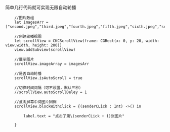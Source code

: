 
简单几行代码就可实现无限自动轮播



        //图片数组
        let imagesArr = ["second.jpeg","third.jpeg","fourth.jpeg","fifth.jpeg","sixth.jpeg","seventh.jpeg","eighth.jpg"]
        
        //创建轮播视图
        let scrollView = CKCScrollView(frame: CGRect(x: 0, y: 20, width: view.width, height: 200))
        view.addSubview(scrollView)
        
        //展示图片
        scrollView.imageArray = imagesArr

        //是否自动轮播
        scrollView.isAutoScroll = true
        
        //切换时间间隔（可不设置，默认三秒）
        //scrollView.autoScrollDeley = 1
        
        //点击屏幕中间图片回调
        scrollView.blockWithClick = {(senderCLick : Int) ->() in
        
            label.text = "点击了第\(senderCLick + 1)张图片"
        
        }
